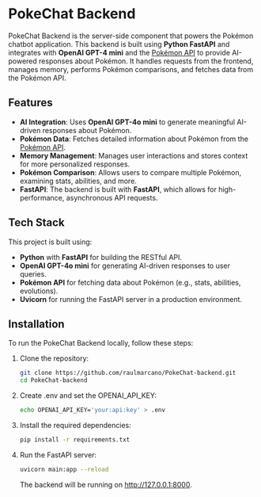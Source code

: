 # PokeChat Backend

PokeChat Backend is the server-side component that powers the Pokémon chatbot application. This backend is built using **Python FastAPI** and integrates with **OpenAI GPT-4 mini** and the [Pokémon API](https://pokeapi.co/) to provide AI-powered responses about Pokémon. It handles requests from the frontend, manages memory, performs Pokémon comparisons, and fetches data from the Pokémon API.

## Features

- **AI Integration**: Uses **OpenAI GPT-4o mini** to generate meaningful AI-driven responses about Pokémon.
- **Pokémon Data**: Fetches detailed information about Pokémon from the [Pokémon API](https://pokeapi.co/).
- **Memory Management**: Manages user interactions and stores context for more personalized responses.
- **Pokémon Comparison**: Allows users to compare multiple Pokémon, examining stats, abilities, and more.
- **FastAPI**: The backend is built with **FastAPI**, which allows for high-performance, asynchronous API requests.

## Tech Stack

This project is built using:

- **Python** with **FastAPI** for building the RESTful API.
- **OpenAI GPT-4o mini** for generating AI-driven responses to user queries.
- **Pokémon API** for fetching data about Pokémon (e.g., stats, abilities, evolutions).
- **Uvicorn** for running the FastAPI server in a production environment.

## Installation

To run the PokeChat Backend locally, follow these steps:

1. Clone the repository:

   ```bash
   git clone https://github.com/raulmarcano/PokeChat-backend.git
   cd PokeChat-backend
   ```
   
2. Create .env and set the OPENAI_API_KEY:
   ```bash
   echo OPENAI_API_KEY='your:api:key' > .env
   ```
3. Install the required dependencies:
   ```bash
   pip install -r requirements.txt
   ```
4. Run the FastAPI server:
   ```bash
   uvicorn main:app --reload
   ```
   The backend will be running on http://127.0.0.1:8000.
   
